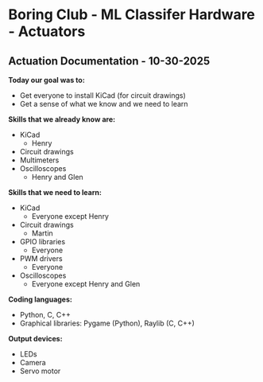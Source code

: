 # Boring Club - ML Classifer Hardware - Actuators
## Actuation Documentation - 10-30-2025

**Today our goal was to:**
- Get everyone to install KiCad (for circuit drawings)
- Get a sense of what we know and we need to learn

**Skills that we already know are:**
- KiCad
	- Henry
- Circuit drawings
- Multimeters
- Oscilloscopes
	- Henry and Glen

**Skills that we need to learn:**
- KiCad
	- Everyone except Henry
- Circuit drawings
	- Martin
- GPIO libraries
	- Everyone
- PWM drivers
	- Everyone
- Oscilloscopes
	- Everyone except Henry and Glen

**Coding languages:**
- Python, C, C++
- Graphical libraries: Pygame (Python), Raylib (C, C++)

**Output devices:**
- LEDs
- Camera
- Servo motor
